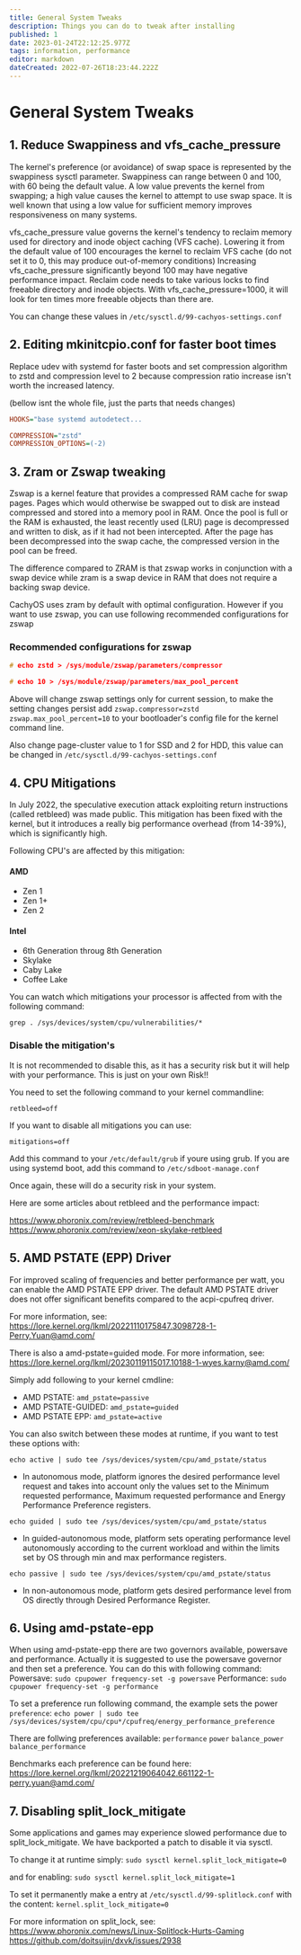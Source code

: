 ```yaml
---
title: General System Tweaks
description: Things you can do to tweak after installing
published: 1
date: 2023-01-24T22:12:25.977Z
tags: information, performance
editor: markdown
dateCreated: 2022-07-26T18:23:44.222Z
---
```


# General System Tweaks


## 1. Reduce Swappiness and vfs_cache_pressure
The kernel's preference (or avoidance) of swap space is represented by the swappiness sysctl parameter. Swappiness can range between 0 and 100, with 60 being the default value.
A low value prevents the kernel from swapping; a high value causes the kernel to attempt to use swap space. It is well known that using a low value for sufficient memory improves responsiveness on many systems.

vfs_cache_pressure value governs the kernel's tendency to reclaim memory used for directory and inode object caching (VFS cache).
Lowering it from the default value of 100 encourages the kernel to reclaim VFS cache (do not set it to 0, this may produce out-of-memory conditions)
Increasing vfs_cache_pressure significantly beyond 100 may have negative performance impact. Reclaim code needs to take various locks to find freeable directory and inode objects. With vfs_cache_pressure=1000, it will look for ten times more freeable objects than there are.

You can change these values in `/etc/sysctl.d/99-cachyos-settings.conf`

## 2. Editing mkinitcpio.conf for faster boot times

Replace udev with systemd for faster boots and set compression algorithm to zstd and compression level to 2 because compression ratio increase isn't worth the increased latency.

(bellow isnt the whole file, just the parts that needs changes)
```ini
HOOKS="base systemd autodetect...

COMPRESSION="zstd"
COMPRESSION_OPTIONS=(-2)
```

## 3. Zram or Zswap tweaking
Zswap is a kernel feature that provides a compressed RAM cache for swap pages. Pages which would otherwise be swapped out to disk are instead compressed and stored into a memory pool in RAM. Once the pool is full or the RAM is exhausted, the least recently used (LRU) page is decompressed and written to disk, as if it had not been intercepted. After the page has been decompressed into the swap cache, the compressed version in the pool can be freed.

The difference compared to ZRAM is that zswap works in conjunction with a swap device while zram is a swap device in RAM that does not require a backing swap device.

CachyOS uses zram by default with optimal configuration. However if you want to use zswap, you can use following recommended configurations for zswap
### Recommended configurations for zswap
```C
# echo zstd > /sys/module/zswap/parameters/compressor

# echo 10 > /sys/module/zswap/parameters/max_pool_percent
```
Above will change zswap settings only for current session, to make the setting changes persist add `zswap.compressor=zstd zswap.max_pool_percent=10` to your bootloader's config file for the kernel command line.

Also change page-cluster value to 1 for SSD and 2 for HDD, this value can be changed in `/etc/sysctl.d/99-cachyos-settings.conf`

## 4. CPU Mitigations

In July 2022, the speculative execution attack exploiting return instructions (called retbleed) was made public. 
This mitigation has been fixed with the kernel, but it introduces a really big performance overhead (from 14-39%), which is significantly high.

Following CPU's are affected by this mitigation:
#### AMD
- Zen 1
- Zen 1+
- Zen 2
#### Intel
- 6th Generation throug 8th Generation
- Skylake
- Caby Lake
- Coffee Lake

You can watch which mitigations your processor is affected from with the following command:

`grep . /sys/devices/system/cpu/vulnerabilities/*`

### Disable the mitigation's
It is not recommended to disable this, as it has a security risk but it will help with your performance. This is just on your own Risk!!

You need to set the following command to your kernel commandline:

`retbleed=off`

If you want to disable all mitigations you can use:

`mitigations=off`

Add this command to your `/etc/default/grub` if youre using grub.
If you are using systemd boot, add this command to `/etc/sdboot-manage.conf`

Once again, these will do a security risk in your system.

Here are some articles about retbleed and the performance impact:

https://www.phoronix.com/review/retbleed-benchmark
https://www.phoronix.com/review/xeon-skylake-retbleed

## 5. AMD PSTATE (EPP) Driver

For improved scaling of frequencies and better performance per watt, you can enable the AMD PSTATE EPP driver. The default AMD PSTATE driver does not offer significant benefits compared to the acpi-cpufreq driver.

For more information, see: https://lore.kernel.org/lkml/20221110175847.3098728-1-Perry.Yuan@amd.com/

There is also a amd-pstate=guided mode. For more information, see: https://lore.kernel.org/lkml/20230119115017.10188-1-wyes.karny@amd.com/

Simply add following to your kernel cmdline:

- AMD PSTATE: `amd_pstate=passive`
- AMD PSTATE-GUIDED: `amd_pstate=guided`
- AMD PSTATE EPP: `amd_pstate=active`

You can also switch between these modes at runtime, if you want to test these options with:

`echo active | sudo tee /sys/devices/system/cpu/amd_pstate/status`

- In autonomous mode, platform ignores the desired performance level request
  and takes into account only the values set to the Minimum requested
  performance, Maximum requested performance and Energy Performance Preference
  registers.
  
`echo guided | sudo tee /sys/devices/system/cpu/amd_pstate/status`
- In guided-autonomous mode, platform sets operating performance level
  autonomously according to the current workload and within the limits set by
  OS through min and max performance registers.

`echo passive | sudo tee /sys/devices/system/cpu/amd_pstate/status`

- In non-autonomous mode, platform gets desired performance level
  from OS directly through Desired Performance Register.


## 6. Using amd-pstate-epp

When using amd-pstate-epp there are two governors available, powersave and performance.
Actually it is suggested to use the powersave governor and then set a preference.
You can do this with following command:
Powersave:
`sudo cpupower frequency-set -g powersave`
Performance:
`sudo cpupower frequency-set -g performance`

To set a preference run following command, the example sets the power `preference`:
`echo power | sudo tee /sys/devices/system/cpu/cpu*/cpufreq/energy_performance_preference`

There are follwing preferences available:
`performance` `power` `balance_power` `balance_performance`

Benchmarks each preference can be found here:
https://lore.kernel.org/lkml/20221219064042.661122-1-perry.yuan@amd.com/
## 7. Disabling split_lock_mitigate

Some applications and games may experience slowed performance due to split_lock_mitigate. We have backported a patch to disable it via sysctl.

To change it at runtime simply:
`sudo sysctl kernel.split_lock_mitigate=0`

and for enabling:
`sudo sysctl kernel.split_lock_mitigate=1`

To set it permanently make a entry at `/etc/sysctl.d/99-splitlock.conf` with the content:
`kernel.split_lock_mitigate=0`

For more information on split_lock, see:
https://www.phoronix.com/news/Linux-Splitlock-Hurts-Gaming
https://github.com/doitsujin/dxvk/issues/2938